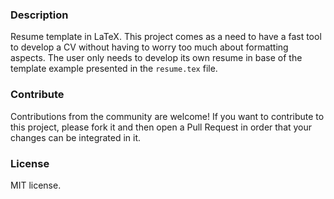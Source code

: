 ### Description
Resume template in LaTeX. This project comes as a need to have a fast tool to
develop a CV without having to worry too much about formatting aspects. The user
only needs to develop its own resume in base of the template example presented
in the `resume.tex` file.

### Contribute
Contributions from the community are welcome! If you want to contribute to this
project, please fork it and then open a Pull Request in order that your changes
can be integrated in it.

### License
MIT license.
